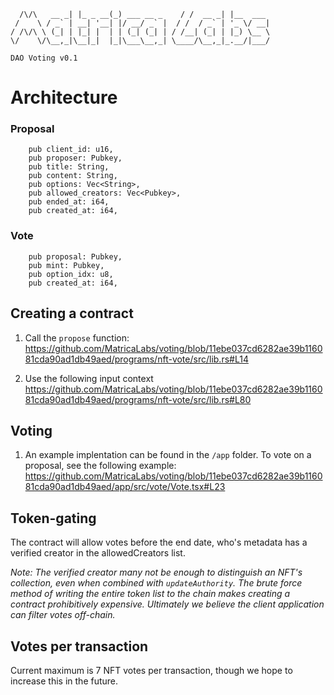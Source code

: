 ```           _        _               __       _         
  /\/\   __ _| |_ _ __(_) ___ __ _    / /  __ _| |__  ___ 
 /    \ / _` | __| '__| |/ __/ _` |  / /  / _` | '_ \/ __|
/ /\/\ \ (_| | |_| |  | | (_| (_| | / /__| (_| | |_) \__ \
\/    \/\__,_|\__|_|  |_|\___\__,_| \____/\__,_|_.__/|___/
                                                         
DAO Voting v0.1
``` 

# Architecture

### Proposal
```
    pub client_id: u16,
    pub proposer: Pubkey,
    pub title: String,
    pub content: String,
    pub options: Vec<String>,
    pub allowed_creators: Vec<Pubkey>,
    pub ended_at: i64,
    pub created_at: i64,
```

### Vote
```
    pub proposal: Pubkey,
    pub mint: Pubkey,
    pub option_idx: u8,
    pub created_at: i64,
```


## Creating a contract

1) Call the `propose` function:
https://github.com/MatricaLabs/voting/blob/11ebe037cd6282ae39b116081cda90ad1db49aed/programs/nft-vote/src/lib.rs#L14

2) Use the following input context
https://github.com/MatricaLabs/voting/blob/11ebe037cd6282ae39b116081cda90ad1db49aed/programs/nft-vote/src/lib.rs#L80



## Voting

1) An example implentation can be found in the `/app` folder. To vote on a proposal, see the following example:
https://github.com/MatricaLabs/voting/blob/11ebe037cd6282ae39b116081cda90ad1db49aed/app/src/vote/Vote.tsx#L23


## Token-gating

The contract will allow votes before the end date, who's metadata has a verified creator in the allowedCreators list.

*Note: 
The verified creator many not be enough to distinguish an NFT's collection, even when combined with `updateAuthority`. The brute force method of writing the entire token list to the chain makes creating a contract prohibitively expensive. Ultimately we believe the client application can filter votes off-chain.*

## Votes per transaction
Current maximum is 7 NFT votes per transaction, though we hope to increase this in the future. 

